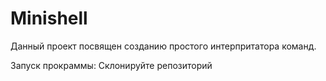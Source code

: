 # Minishell
Данный проект посвящен созданию простого интерпритатора команд.

Запуск прокраммы:
Склонируйте репозиторий
